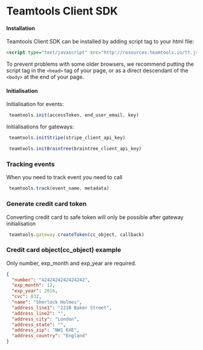 # Teamtools Client SDK

#### Installation

Teamtools Client SDK can be installed by adding script tag to your html file:

```html
<script type="text/javascript" src="http://resources.teamtools.io/tt.js"></script>
```
To prevent problems with some older browsers, we recommend putting the script tag in the `<head>` tag of your page, or as a direct descendant of the `<body>` at the end of your page.

#### Initialisation

Initialisation for events:

```javascript
 teamtools.init(accessToken, end_user_email, key)
```

Initialisations for gateways:

```javascript
 teamtools.initStripe(stripe_client_api_key)
```
```javascript
 teamtools.initBraintree(braintree_client_api_key)
```


### Tracking events

When you need to track event you need to call
```javascript
 teamtools.track(event_name, metadata)
```

### Generate credit card token

Converting credit card to safe token will only be possible after gateway initialisation
```javascript
 teamtools.gateway.createToken(cc_object, callback)
```

### Credit card object(cc_object) example

Only number, exp_month and exp_year are required.

```json
{
  "number": "4242424242424242",
  "exp_month": 12,
  "exp_year": 2016,
  "cvc": 832,
  "name": "Sherlock Holmes",
  "address_line1": "221B Baker Street",
  "address_line2": "",
  "address_city": "London",
  "address_state": "",
  "address_zip": "NW1 6XE",
  "address_country": "England"
}
```

